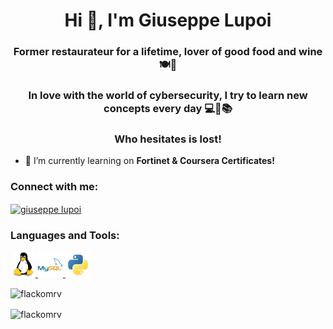 <h1 align="center">Hi 👋, I'm Giuseppe Lupoi</h1>
<h3 align="center">Former restaurateur for a lifetime, lover of good food and wine 🍽️🍷</h3> 
<h3 align="center">In love with the world of cybersecurity, I try to learn new concepts every day 💻🔐📚<h3>
<h3 align="center">Who hesitates is lost!</h3>

- 📖 I’m currently learning on **Fortinet & Coursera Certificates!**

<h3 align="left">Connect with me:</h3>
<p align="left">
<a href="https://www.linkedin.com/in/giuseppe-lupoi-9a71b52b2/" target="blank"><img align="center" src="https://raw.githubusercontent.com/rahuldkjain/github-profile-readme-generator/master/src/images/icons/Social/linked-in-alt.svg" alt="giuseppe lupoi" height="30" width="40" /></a>
</p>

<h3 align="left">Languages and Tools:</h3>
<p align="left"> <a href="https://www.linux.org/" target="_blank" rel="noreferrer"> <img src="https://raw.githubusercontent.com/devicons/devicon/master/icons/linux/linux-original.svg" alt="linux" width="40" height="40"/> </a> <a href="https://www.mysql.com/" target="_blank" rel="noreferrer"> <img src="https://raw.githubusercontent.com/devicons/devicon/master/icons/mysql/mysql-original-wordmark.svg" alt="mysql" width="40" height="40"/> </a> <a href="https://www.python.org" target="_blank" rel="noreferrer"> <img src="https://raw.githubusercontent.com/devicons/devicon/master/icons/python/python-original.svg" alt="python" width="40" height="40"/> </a> </p>

<p><img align="center" src="https://github-readme-stats.vercel.app/api?username=flackomrv&show_icons=true&locale=en" alt="flackomrv" /></p>

<p><img align="center" src="https://github-readme-streak-stats.herokuapp.com/?user=flackomrv&" alt="flackomrv" /></p>
